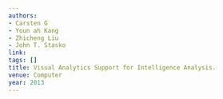 ```yaml
---
authors:
- Carsten G
- Youn ah Kang
- Zhicheng Liu
- John T. Stasko
link:
tags: []
title: Visual Analytics Support for Intelligence Analysis.
venue: Computer
year: 2013
---
```

